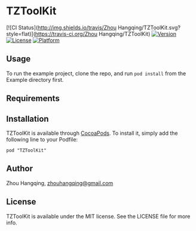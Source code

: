 # TZToolKit

[![CI Status](http://img.shields.io/travis/Zhou Hangqing/TZToolKit.svg?style=flat)](https://travis-ci.org/Zhou Hangqing/TZToolKit)
[![Version](https://img.shields.io/cocoapods/v/TZToolKit.svg?style=flat)](http://cocoadocs.org/docsets/TZToolKit)
[![License](https://img.shields.io/cocoapods/l/TZToolKit.svg?style=flat)](http://cocoadocs.org/docsets/TZToolKit)
[![Platform](https://img.shields.io/cocoapods/p/TZToolKit.svg?style=flat)](http://cocoadocs.org/docsets/TZToolKit)

## Usage

To run the example project, clone the repo, and run `pod install` from the Example directory first.

## Requirements

## Installation

TZToolKit is available through [CocoaPods](http://cocoapods.org). To install
it, simply add the following line to your Podfile:

    pod "TZToolKit"

## Author

Zhou Hangqing, zhouhangqing@gmail.com

## License

TZToolKit is available under the MIT license. See the LICENSE file for more info.

